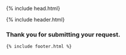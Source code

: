 
{% include head.html} 
<body>
{% include header.html} 
<div class="page-content">
      <div class="wrapper">
    <h3> Thank you for submitting your request. </h3>
      </div>
    </div>

    {% include footer.html %}

</body>
